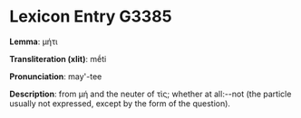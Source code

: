 # Lexicon Entry G3385

**Lemma**: μήτι

**Transliteration (xlit)**: mḗti

**Pronunciation**: may'-tee

**Description**:
from μή and the neuter of τὶς; whether at all:--not (the particle usually not expressed, except by the form of the question).
